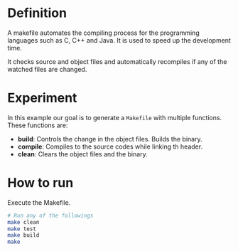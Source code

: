 # Definition

A makefile automates the compiling process for the programming languages such as
C, C++ and Java. It is used to speed up the development time.

It checks source and object files and automatically recompiles if any of the watched
files are changed.

# Experiment

In this example our goal is to generate a `Makefile` with multiple functions.
These functions are:

- **build**: Controls the change in the object files. Builds the binary.
- **compile**: Compiles to the source codes while linking th header.
- **clean**: Clears the object files and the binary.

# How to run

Execute the Makefile. 

```sh
# Run any of the followings
make clean
make test
make build
make
```
